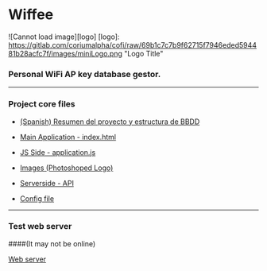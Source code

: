 # Wiffee

![Cannot load image][logo]
[logo]: https://gitlab.com/coriumalpha/cofi/raw/69b1c7c7b9f62715f7946eded594481b28acfc7f/images/miniLogo.png "Logo Title"

### Personal WiFi AP key database gestor.


***


### Project core files

* [(Spanish) Resumen del proyecto y estructura de BBDD]([LÉEME]_Resumen_Del_Proyecto_Wiffee.pdf)

* [Main Application - index.html](Content/www/index.html)

* [JS Side - application.js](Content/www/js/application.js)

* [Images (Photoshoped Logo)](Content/www/images/)

* [Serverside - API](Content/servidor/api.php)

* [Config file](Content/config.xml)


***


### Test web server
####(It may not be online)

[Web server](http://raspi.hol.es/)

